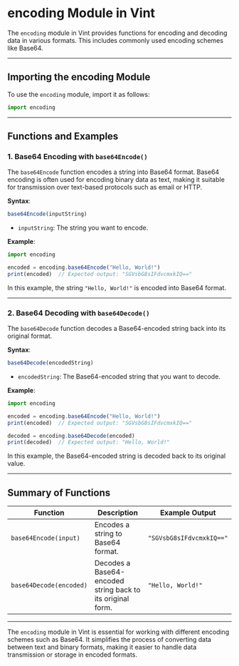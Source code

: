 # encoding Module in Vint

The `encoding` module in Vint provides functions for encoding and decoding data in various formats. This includes commonly used encoding schemes like Base64.

---

## Importing the encoding Module

To use the `encoding` module, import it as follows:

```js
import encoding
```

---

## Functions and Examples

### 1. Base64 Encoding with `base64Encode()`
The `base64Encode` function encodes a string into Base64 format. Base64 encoding is often used for encoding binary data as text, making it suitable for transmission over text-based protocols such as email or HTTP.

**Syntax**:
```js
base64Encode(inputString)
```
- `inputString`: The string you want to encode.

**Example**:
```js
import encoding

encoded = encoding.base64Encode("Hello, World!")
print(encoded)  // Expected output: "SGVsbG8sIFdvcmxkIQ=="
```
In this example, the string `"Hello, World!"` is encoded into Base64 format.

---

### 2. Base64 Decoding with `base64Decode()`
The `base64Decode` function decodes a Base64-encoded string back into its original format.

**Syntax**:
```js
base64Decode(encodedString)
```
- `encodedString`: The Base64-encoded string that you want to decode.

**Example**:
```js
import encoding

encoded = encoding.base64Encode("Hello, World!")
print(encoded)  // Expected output: "SGVsbG8sIFdvcmxkIQ=="

decoded = encoding.base64Decode(encoded)
print(decoded)  // Expected output: "Hello, World!"
```
In this example, the Base64-encoded string is decoded back to its original value.

---

## Summary of Functions

| Function               | Description                                        | Example Output                             |
|------------------------|----------------------------------------------------|--------------------------------------------|
| `base64Encode(input)`   | Encodes a string to Base64 format.                 | `"SGVsbG8sIFdvcmxkIQ=="`                   |
| `base64Decode(encoded)` | Decodes a Base64-encoded string back to its original form. | `"Hello, World!"`                           |

---

The `encoding` module in Vint is essential for working with different encoding schemes such as Base64. It simplifies the process of converting data between text and binary formats, making it easier to handle data transmission or storage in encoded formats.